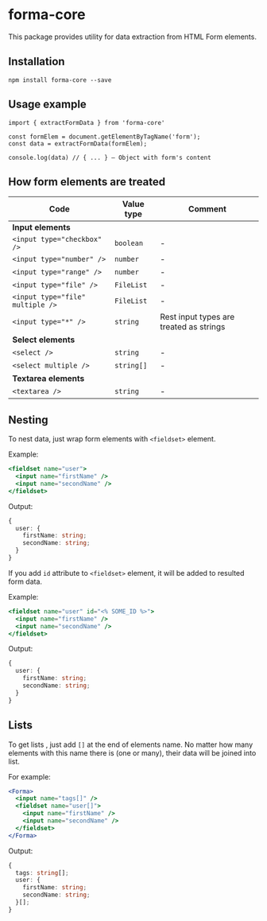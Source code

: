 # forma-core

This package provides utility for data extraction from HTML Form elements.

## Installation

`npm install forma-core --save`

## Usage example

```
import { extractFormData } from 'forma-core'

const formElem = document.getElementByTagName('form');
const data = extractFormData(formElem);

console.log(data) // { ... } — Object with form's content
```

## How form elements are treated

| Code                             | Value type | Comment                                 |
| -------------------------------- | ---------- | --------------------------------------- |
| **Input elements**               |            |                                         |
| `<input type="checkbox" />`      | `boolean`  | -                                       |
| `<input type="number" />`        | `number`   | -                                       |
| `<input type="range" />`         | `number`   | -                                       |
| `<input type="file" />`          | `FileList` | -                                       |
| `<input type="file" multiple />` | `FileList` | -                                       |
| `<input type="*" />`             | `string`   | Rest input types are treated as strings |
| **Select elements**              |            |                                         |
| `<select />`                     | `string`   | -                                       |
| `<select multiple />`            | `string[]` | -                                       |
| **Textarea elements**            |            |                                         |
| `<textarea />`                   | `string`   | -                                       |

## Nesting

To nest data, just wrap form elements with `<fieldset>` element.

Example:

```jsx
<fieldset name="user">
  <input name="firstName" />
  <input name="secondName" />
</fieldset>
```

Output:

```ts
{
  user: {
    firstName: string;
    secondName: string;
  }
}
```

If you add `id` attribute to `<fieldset>` element, it will be added to resulted form data.

Example:

```jsx
<fieldset name="user" id="<% SOME_ID %>">
  <input name="firstName" />
  <input name="secondName" />
</fieldset>
```

Output:

```ts
{
  user: {
    firstName: string;
    secondName: string;
  }
}
```

## Lists

To get lists , just add `[]` at the end of elements name. No matter how many elements with this name there is (one or many), their data will be joined into list.

For example:

```jsx
<Forma>
  <input name="tags[]" />
  <fieldset name="user[]">
    <input name="firstName" />
    <input name="secondName" />
  </fieldset>
</Forma>
```

Output:

```ts
{
  tags: string[];
  user: {
    firstName: string;
    secondName: string;
  }[];
}
```
